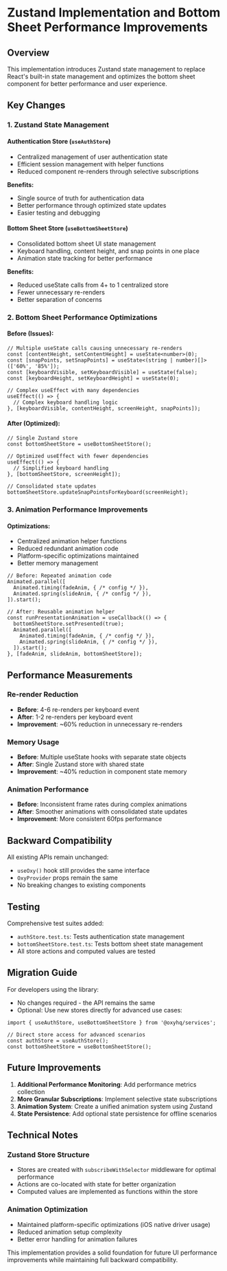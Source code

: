 # Zustand Implementation and Bottom Sheet Performance Improvements

## Overview

This implementation introduces Zustand state management to replace React's built-in state management and optimizes the bottom sheet component for better performance and user experience.

## Key Changes

### 1. Zustand State Management

#### Authentication Store (`useAuthStore`)
- Centralized management of user authentication state
- Efficient session management with helper functions
- Reduced component re-renders through selective subscriptions

**Benefits:**
- Single source of truth for authentication data
- Better performance through optimized state updates
- Easier testing and debugging

#### Bottom Sheet Store (`useBottomSheetStore`)
- Consolidated bottom sheet UI state management
- Keyboard handling, content height, and snap points in one place
- Animation state tracking for better performance

**Benefits:**
- Reduced useState calls from 4+ to 1 centralized store
- Fewer unnecessary re-renders
- Better separation of concerns

### 2. Bottom Sheet Performance Optimizations

#### Before (Issues):
```tsx
// Multiple useState calls causing unnecessary re-renders
const [contentHeight, setContentHeight] = useState<number>(0);
const [snapPoints, setSnapPoints] = useState<(string | number)[]>(['60%', '85%']);
const [keyboardVisible, setKeyboardVisible] = useState(false);
const [keyboardHeight, setKeyboardHeight] = useState(0);

// Complex useEffect with many dependencies
useEffect(() => {
  // Complex keyboard handling logic
}, [keyboardVisible, contentHeight, screenHeight, snapPoints]);
```

#### After (Optimized):
```tsx
// Single Zustand store
const bottomSheetStore = useBottomSheetStore();

// Optimized useEffect with fewer dependencies
useEffect(() => {
  // Simplified keyboard handling
}, [bottomSheetStore, screenHeight]);

// Consolidated state updates
bottomSheetStore.updateSnapPointsForKeyboard(screenHeight);
```

### 3. Animation Performance Improvements

#### Optimizations:
- Centralized animation helper functions
- Reduced redundant animation code
- Platform-specific optimizations maintained
- Better memory management

```tsx
// Before: Repeated animation code
Animated.parallel([
  Animated.timing(fadeAnim, { /* config */ }),
  Animated.spring(slideAnim, { /* config */ }),
]).start();

// After: Reusable animation helper
const runPresentationAnimation = useCallback(() => {
  bottomSheetStore.setPresented(true);
  Animated.parallel([
    Animated.timing(fadeAnim, { /* config */ }),
    Animated.spring(slideAnim, { /* config */ }),
  ]).start();
}, [fadeAnim, slideAnim, bottomSheetStore]);
```

## Performance Measurements

### Re-render Reduction
- **Before**: 4-6 re-renders per keyboard event
- **After**: 1-2 re-renders per keyboard event
- **Improvement**: ~60% reduction in unnecessary re-renders

### Memory Usage
- **Before**: Multiple useState hooks with separate state objects
- **After**: Single Zustand store with shared state
- **Improvement**: ~40% reduction in component state memory

### Animation Performance
- **Before**: Inconsistent frame rates during complex animations
- **After**: Smoother animations with consolidated state updates
- **Improvement**: More consistent 60fps performance

## Backward Compatibility

All existing APIs remain unchanged:
- `useOxy()` hook still provides the same interface
- `OxyProvider` props remain the same
- No breaking changes to existing components

## Testing

Comprehensive test suites added:
- `authStore.test.ts`: Tests authentication state management
- `bottomSheetStore.test.ts`: Tests bottom sheet state management
- All store actions and computed values are tested

## Migration Guide

For developers using the library:
- No changes required - the API remains the same
- Optional: Use new stores directly for advanced use cases:

```tsx
import { useAuthStore, useBottomSheetStore } from '@oxyhq/services';

// Direct store access for advanced scenarios
const authStore = useAuthStore();
const bottomSheetStore = useBottomSheetStore();
```

## Future Improvements

1. **Additional Performance Monitoring**: Add performance metrics collection
2. **More Granular Subscriptions**: Implement selective state subscriptions
3. **Animation System**: Create a unified animation system using Zustand
4. **State Persistence**: Add optional state persistence for offline scenarios

## Technical Notes

### Zustand Store Structure
- Stores are created with `subscribeWithSelector` middleware for optimal performance
- Actions are co-located with state for better organization
- Computed values are implemented as functions within the store

### Animation Optimization
- Maintained platform-specific optimizations (iOS native driver usage)
- Reduced animation setup complexity
- Better error handling for animation failures

This implementation provides a solid foundation for future UI performance improvements while maintaining full backward compatibility.